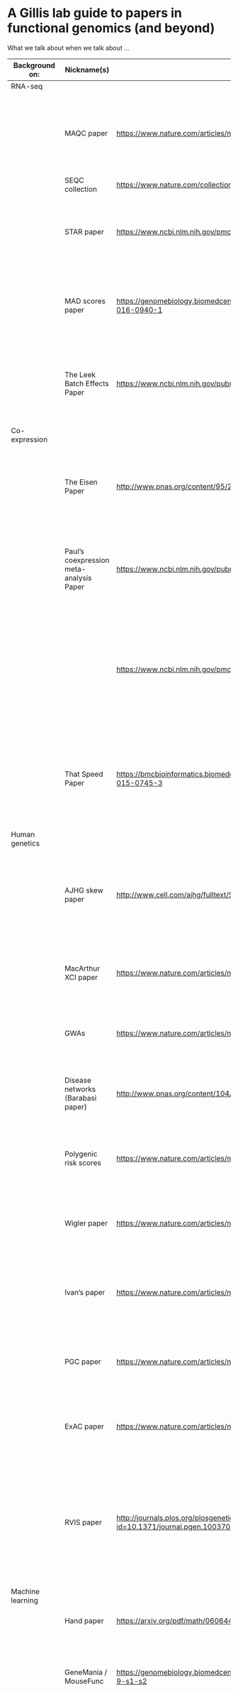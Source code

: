 # A Gillis lab guide to papers in functional genomics (and beyond)
 What we talk about when we talk about ... 

|     Background on:                   |     Nickname(s)                                           |     URL                                                                                       |     Citation                                                                                                                                                                                                                                                                                                                                                |     Main    Takeaways/Comments                                                                                                                                                                                                                                                                                                                                                                                                            |     Keywords                                                                    |
|--------------------------------------|-----------------------------------------------------------|-----------------------------------------------------------------------------------------------|-------------------------------------------------------------------------------------------------------------------------------------------------------------------------------------------------------------------------------------------------------------------------------------------------------------------------------------------------------------|-------------------------------------------------------------------------------------------------------------------------------------------------------------------------------------------------------------------------------------------------------------------------------------------------------------------------------------------------------------------------------------------------------------------------------------------|---------------------------------------------------------------------------------|
|    RNA-seq                           |                                                           |                                                                                               |                                                                                                                                                                                                                                                                                                                                                             |                                                                                                                                                                                                                                                                                                                                                                                                                                           |                                                                                 |
|                                      |    MAQC   paper                                           |    https://www.nature.com/articles/nbt.2957                                                   |    SEQC/MAQC-III   Consortium. A comprehensive assessment of RNA-seq accuracy, reproducibility   and information content by the Sequencing Quality Control Consortium. Nat   Biotech. 2014;32(9):903-14. doi: 10.1038/nbt.2957                                                                                                                              |    -         Low expressing genes are unreliable in RNA-seq due to   technical and methodological biases    -         Filter away bottom third of genes (low expressing) and   fold changes > 2    -         STAR performs well                                                                                                                                                                                                           |    RNA-seq,   biases, expression, STAR                                          |
|                                      |    SEQC   collection                                      |    https://www.nature.com/collections/ppgrhzcwpf                                              |                                                                                                                                                                                                                                                                                                                                                             |                                                                                                                                                                                                                                                                                                                                                                                                                                           |                                                                                 |
|                                      |    STAR   paper                                           |    https://www.ncbi.nlm.nih.gov/pmc/articles/PMC3530905/                                      |    Dobin   A, Davis CA, Schlesinger F, Drenkow J, Zaleski C, Jha S, et al. STAR:   ultrafast universal RNA-seq aligner. Bioinformatics. 2013;29(1):15-21. doi:   10.1093/bioinformatics/bts635. PubMed PMID: PMC3530905                                                                                                                                     |    -         STAR is awesome/useful/practical and fast.   -         Also, funny ROC.                                                                                                                                                                                                                                                                                                                                                      |    STAR,   software, RNA-seq alignment                                          |
|                                      |    MAD   scores paper                                     |    https://genomebiology.biomedcentral.com/articles/10.1186/s13059-016-0940-1                 |    Teng   M, Love MI, Davis CA, Djebali S, Dobin A, Graveley BR, et al. A benchmark for   RNA-seq quantification pipelines. Genome Biology. 2016;17(1):74. doi:   10.1186/s13059-016-0940-1                                                                                                                                                                 |    -         Correlations are a bad metric when dynamic range is high   (eg. RNA-seq expression data)                                                                                                                                                                                                                                                                                                                                     |    Metrics,   expression, benchmarking                                          |
|                                      |    The   Leek Batch Effects Paper                         |    https://www.ncbi.nlm.nih.gov/pubmed/20838408                                               |    Leek,   J.T., Scharpf, R.B., Bravo, H.C., Simcha, D., Langmead, B., Johnson, W.E.,   Geman, D., Baggerly, K., and Irizarry, R.A. (2010). Tackling the widespread   and critical impact of batch effects in high-throughput data. Nat Rev Genet   11, 733-739.                                                                                            |    -         Batch effects are common and pernicious in high   throughput biological data                                                                                                                                                                                                                                                                                                                                                 |    Batch   effects, Irizarry                                                    |
|    Co-expression                     |                                                           |                                                                                               |                                                                                                                                                                                                                                                                                                                                                             |                                                                                                                                                                                                                                                                                                                                                                                                                                           |                                                                                 |
|                                      |    The   Eisen Paper                                      |    http://www.pnas.org/content/95/25/14863                                                    |    Eisen,   M.B., Spellman, P.T., Brown, P.O., and Botstein, D. (1998). Cluster analysis   and display of genome-wide expression patterns. Proceedings of the National   Academy of Sciences of the United States of America 95, 14863-14868.                                                                                                               |    -         in expression data, genes cluster according to their   function = can infer functions for unannotated genes   -                                                                                                                                                                                                                                                                                                              |    Coexpression,   microarray, gene function                                    |
|                                      |    Paul’s   coexpression meta-analysis Paper              |    https://www.ncbi.nlm.nih.gov/pubmed/15173114                                               |    Lee,   H.K., Hsu, A.K., Sajdak, J., Qin, J., and Pavlidis, P. (2004). Coexpression   analysis of human genes across many microarray data sets. Genome research   14, 1085-1094.                                                                                                                                                                          |    -         confirmation of coexpression in multiple data sets is   correlated with functional relatedness   -         cluster analysis of the aggregate network reveals   functionally coherent groups of genes                                                                                                                                                                                                                         |    Paul,   coexpression, meta-analysis, microarray, human, GO                   |
|                                      |                                                           |    https://www.ncbi.nlm.nih.gov/pmc/articles/PMC3896950                                       |    Gaiteri   C, Ding Y, French B, Tseng GC, Sibille E. Beyond modules and hubs: the   potential of gene coexpression networks for investigating molecular   mechanisms of complex brain disorders. Genes, brain, and behavior.   2014;13(1):13-24. Epub 2013/12/11. doi: 10.1111/gbb.12106. PubMed PMID:   24320616; PubMed Central PMCID: PMCPMC3896950    |    -         Review on sources of co-expression and use in brain   specific analyses                                                                                                                                                                                                                                                                                                                                                      |    Co-expression,   brainspan, brain                                            |
|                                      |    That   Speed Paper                                     |    https://bmcbioinformatics.biomedcentral.com/articles/10.1186/s12859-015-0745-3             |    Freytag   S, Gagnon-Bartsch J, Speed TP, Bahlo M. Systematic noise degrades gene   co-expression signals but can be corrected. BMC Bioinformatics.   2015;16(1):309. doi: 10.1186/s12859-015-0745-3                                                                                                                                                      |    -         Assessment of the effects of RUV on gene coexpression    -         Claims that RUV corrected data is better in generating   good coexpression networks    -         but true effect of removing variation is not always clear   (biology versus technical)                                                                                                                                                                   |    Gene   co-expression, Data cleaning, Removal of unwanted variation (RUV)     |
|    Human genetics                    |                                                           |                                                                                               |                                                                                                                                                                                                                                                                                                                                                             |                                                                                                                                                                                                                                                                                                                                                                                                                                           |                                                                                 |
|                                      |    AJHG   skew paper                                      |    http://www.cell.com/ajhg/fulltext/S0002-9297(07)62748-7                                    |    Amos-Landgraf   JM, Cottle A, Plenge RM, Friez M, Schwartz CE, Longshore J, et al. X   Chromosome–Inactivation Patterns of 1,005 Phenotypically Unaffected Females.   American Journal of Human Genetics. 2006;79(3):493-9. PubMed PMID: PMC1559535                                                                                                      |    -         Skew ratios within a population of women are normally   distributed    -         First “large” scale XCI analysis using the AR   X-inactivation assay (HUMARA)                                                                                                                                                                                                                                                               |    X-inactivation,   X-skew, tissue dependent                                   |
|                                      |    MacArthur   XCI paper                                  |    https://www.nature.com/articles/nature24265                                                |    Tukiainen T, Villani A-C, Yen A, Rivas MA,   Marshall JL, Satija R, et al. Landscape of X chromosome inactivation across   human tissues. Nature. 2017;550:244. doi: 10.1038/nature24265                                                                                                                                                                 |    -         Assessment of GTEx data for XCI and incomplete   inactivation (escapers)    -         First “large” scale use of RNA-seq data for XCI                                                                                                                                                                                                                                                                                        |    Dosage   compensation, GTEx, X-inactivation, X-escapers                      |
|                                      |    GWAs                                                   |    https://www.nature.com/articles/nrg1521                                                    |    Hirschhorn JN, Daly MJ. Genome-wide   association studies for common diseases and complex traits. Nature Reviews   Genetics. 2005;6:95. doi: 10.1038/nrg1521                                                                                                                                                                                             |    -         Key paper on the thoughts/ideas behind genome wide   association studies for complex disorders                                                                                                                                                                                                                                                                                                                               |    GWAs,   SNPs, LD                                                             |
|                                      |    Disease   networks (Barabasi paper)                    |    http://www.pnas.org/content/104/21/8685.long                                               |    Goh K-I, Cusick ME, Valle D, Childs B, Vidal   M, Barabási A-L. The human disease network. Proceedings of the National   Academy of Sciences. 2007;104(21):8685-90. doi: 10.1073/pnas.0701361104.                                                                                                                                                        |                                                                                                                                                                                                                                                                                                                                                                                                                                           |                                                                                 |
|                                      |    Polygenic   risk scores                                |    https://www.nature.com/articles/nature08185                                                |    The International Schizophrenia C. Common   polygenic variation contributes to risk of schizophrenia and bipolar   disorder. Nature. 2009;460:748. doi: 10.1038/nature08185                                                                                                                                                                              |    -         Scores to explain distributed risk of disease                                                                                                                                                                                                                                                                                                                                                                                |    GWAs,   risk scores                                                          |
|                                      |    Wigler   paper                                         |    https://www.nature.com/articles/nrg3585                                                    |    Ronemus M, Iossifov I, Levy D, Wigler M. The   role of de novo mutations in the genetics of autism spectrum disorders.   Nature Reviews Genetics. 2014;15:133. doi: 10.1038/nrg3585                                                                                                                                                                      |    -         De novo mutations                                                                                                                                                                                                                                                                                                                                                                                                            |    Autism,   de novo, recurrence                                                |
|                                      |    Ivan’s   paper                                         |    https://www.nature.com/articles/nature13908                                                |    Iossifov I, O’Roak BJ, Sanders SJ, Ronemus M,   Krumm N, Levy D, et al. The contribution of de novo coding mutations to   autism spectrum disorder. Nature. 2014;515(7526):216-21. doi:   10.1038/nature13908. PubMed PMID: PMC4313871                                                                                                                   |    -         Recurrent genes in autism   -         LGD (likely gene disruptive)                                                                                                                                                                                                                                                                                                                                                           |    Autism,   de novo, recurrence                                                |
|                                      |    PGC   paper                                            |    https://www.nature.com/articles/nature13595                                                |    Schizophrenia Working Group of the Psychiatric   Genomics C. Biological insights from 108 schizophrenia-associated genetic   loci. Nature. 2014;511:421. doi: 10.1038/nature13595                                                                                                                                                                        |    -         Schizophrenia loci are still mostly in non-coding regions   of the genome                                                                                                                                                                                                                                                                                                                                                    |    Schizophrenia,   GWAs                                                        |
|                                      |    ExAC   paper                                           |    https://www.nature.com/articles/nature19057                                                |    Lek M, Karczewski KJ, Minikel EV, Samocha KE,   Banks E, Fennell T, et al. Analysis of protein-coding genetic variation in   60,706 humans. Nature. 2016;536:285. doi: 10.1038/nature19057                                                                                                                                                               |    -         Background variation in the human population   -         Knockout variants via depletion   -         PLI scores for genes    (probability of being loss-of-function (LoF) intolerant)                                                                                                                                                                                                                                        |    Variant   scores, WES                                                        |
|                                      |    RVIS   paper                                           |    http://journals.plos.org/plosgenetics/article/citation?id=10.1371/journal.pgen.1003709     |    Petrovski S, Wang Q, Heinzen EL, Allen AS,   Goldstein DB. Genic Intolerance to Functional Variation and the   Interpretation of Personal Genomes. PLOS Genetics. 2013;9(8):e1003709. doi:   10.1371/journal.pgen.1003709                                                                                                                                |    -         Scores for variation intolerance   -         Precedes the ExAC PLI scores    -         genes responsible for Mendelian diseases are significantly   more intolerant to functional genetic variation than genes that do not cause   any known disease, but with striking variation in intolerance among genes   causing different classes of genetic disease                                                                  |    Variant   scores, WES                                                        |
|    Machine learning                  |                                                           |                                                                                               |                                                                                                                                                                                                                                                                                                                                                             |                                                                                                                                                                                                                                                                                                                                                                                                                                           |                                                                                 |
|                                      |    Hand   paper                                           |    https://arxiv.org/pdf/math/0606441.pdf                                                     |    Hand DJ. Classifier technology and the   illusion of progress. Statistical science. 2006:1-14                                                                                                                                                                                                                                                            |    -         simple methods are often surprisingly effective                                                                                                                                                                                                                                                                                                                                                                              |    Machine   learning                                                           |
|                                      |    GeneMania   / MouseFunc                                |    https://genomebiology.biomedcentral.com/articles/10.1186/gb-2008-9-s1-s2                   |    Peña-Castillo, L., Tasan, M., Myers, C.L.,   Lee, H., Joshi, T., Zhang, C., Guan, Y., Leone, M., Pagnani, A., Kim, W.K.,   et al. (2008). A critical assessment of Mus musculus gene function   prediction using integrated genomic evidence. Genome biology 9, S2-S2.                                                                                   |    -         Gene function prediction is hard                                                                                                                                                                                                                                                                                                                                                                                             |    Machine   learning, gene function, critical assessment                       |
|                                      |    CAFA                                                   |    https://www.nature.com/articles/nmeth.2340                                                 |    Radivojac P, Clark WT, Oron TR, Schnoes AM,   Wittkop T, Sokolov A, et al. A large-scale evaluation of computational   protein function prediction. Nature Methods. 2013;10:221. doi:   10.1038/nmeth.2340                                                                                                                                               |    -         BLAST works okay compared to “naïve” methods                                                                                                                                                                                                                                                                                                                                                                                 |    Competitions,   machine learning                                             |
|    Controversies                     |                                                           |                                                                                               |                                                                                                                                                                                                                                                                                                                                                             |                                                                                                                                                                                                                                                                                                                                                                                                                                           |                                                                                 |
|                                      |    Inflammation   papers                                  |    http://www.pnas.org/content/110/9/3507                                                     |    Seok J, Warren HS, Cuenca AG, Mindrinos MN,   Baker HV, Xu W, et al. Genomic responses in mouse models poorly mimic human   inflammatory diseases. Proceedings of the National Academy of Sciences.   2013;110(9):3507-12. doi: 10.1073/pnas.1222878110                                                                                                  |    -         Lack of overlap between mouse and human inflammatory signals   in expression data                                                                                                                                                                                                                                                                                                                                            |    Inflammation,   expression data, microarray, cross species, human, mouse     |
|                                      |                                                           |    http://www.pnas.org/content/112/4/1167                                                     |    Takao K, Miyakawa T. Genomic responses in   mouse models greatly mimic human inflammatory diseases. Proceedings of the   National Academy of Sciences. 2015;112(4):1167-72. doi:   10.1073/pnas.1401965111                                                                                                                                               |    -         Opposite claim reevaluating the same (or similar)   datasets                                                                                                                                                                                                                                                                                                                                                                 |    Inflammation,   expression data, microarray, cross species, human, mouse     |
|                                      |    ENCODE   junk?                                         |    http://www.pnas.org/content/110/14/5294                                                    |    Doolittle WF. Is junk DNA bunk? A critique of   ENCODE. Proceedings of the National Academy of Sciences.   2013;110(14):5294-300. doi: 10.1073/pnas.1221376110                                                                                                                                                                                           |    -                                                                                                                                                                                                                                                                                                                                                                                                                                      |                                                                                 |
|                                      |                                                           |    http://www.cell.com/current-biology/fulltext/S0960-9822(12)01154-2                         |    Eddy SR. The C-value paradox, junk DNA and   ENCODE. Current Biology.22(21):R898-R9. doi: 10.1016/j.cub.2012.10.002                                                                                                                                                                                                                                      |    -                                                                                                                                                                                                                                                                                                                                                                                                                                      |                                                                                 |
|                                      |                                                           |    https://academic.oup.com/gbe/article/5/3/578/583411                                        |    Graur D, Zheng Y, Price N, Azevedo RBR,   Zufall RA, Elhaik E. On the Immortality of Television Sets: “Function” in the   Human Genome According to the Evolution-Free Gospel of ENCODE. Genome Biology   and Evolution. 2013;5(3):578-90. doi: 10.1093/gbe/evt028                                                                                       |    -                                                                                                                                                                                                                                                                                                                                                                                                                                      |                                                                                 |
|    Gene set enrichment   analysis    |                                                           |                                                                                               |                                                                                                                                                                                                                                                                                                                                                             |                                                                                                                                                                                                                                                                                                                                                                                                                                           |                                                                                 |
|                                      |    Goeman   2007                                          |    https://academic.oup.com/bioinformatics/article-abstract/23/8/980/198511                   |    Goeman, J.J., and Buhlmann, P. (2007).   Analyzing gene expression data in terms of gene sets: methodological issues.   Bioinformatics (Oxford, England) 23, 980-987.                                                                                                                                                                                    |    -         For enrichment analysis, sample permutation and gene   permutation have different underlying assumptions   -         Gene permutation does not take coexpression into account,   making p-values easily misinterpreted/”anti-conservative”   -         Competitive gene set testing “creates an unnecessary rift   between single gene testing and gene set testing”                                                         |    Functional   enrichment, commentary                                          |
|                                      |    Irizarry’s   Enrichment Paper (The Anti-GSEA Paper)    |    https://www.ncbi.nlm.nih.gov/pubmed/20048385                                               |    Irizarry, R.A., Wang, C., Zhou, Y., and   Speed, T.P. (2009). Gene set enrichment analysis made simple. Statistical   methods in medical research 18, 565-575.                                                                                                                                                                                           |    -         GSEA is unnecessarily complicated                                                                                                                                                                                                                                                                                                                                                                                            |    Functional   enrichment, expression analysis, Irizarry, simple methods       |
|                                      |    Tamayo   2012                                          |    https://www.ncbi.nlm.nih.gov/pubmed/23070592                                               |    Tamayo, P., Steinhardt, G., Liberzon, A., and   Mesirov, J.P. (2016). The limitations of simple gene set enrichment analysis   assuming gene independence. Statistical methods in medical research 25,   472-487.                                                                                                                                        |    -         Gene coexpression invalidates simple gene set enrichment   approaches                                                                                                                                                                                                                                                                                                                                                        |    Coexpression,   functional enrichment                                        |
|    Statistics                        |                                                           |                                                                                               |                                                                                                                                                                                                                                                                                                                                                             |                                                                                                                                                                                                                                                                                                                                                                                                                                           |                                                                                 |
|                                      |    FDR                                                    |    https://www.ncbi.nlm.nih.gov/pmc/articles/PMC2907892/                                      |    Noble   WS. How does multiple testing correction work? Nature biotechnology.   2009;27(12):1135-7. doi: 10.1038/nbt1209-1135. PubMed PMID: PMC2907892.                                                                                                                                                                                                   |                                                                                                                                                                                                                                                                                                                                                                                                                                           |    Multiple   test correction                                                   |
|                                      |    The   Gap Statistic Paper                              |    https://statweb.stanford.edu/~gwalther/gap                                                 |    Tibshirani, R., Walther, G., and Hastie, T.   (2001). Estimating the number of clusters in a data set via the gap   statistic. Journal of the Royal Statistical Society: Series B (Statistical   Methodology) 63, 411-423.                                                                                                                               |    -         Propose the ‘gap statistic’ for estimating the number of   clusters in a set of data    -         “The technique uses the output of any clustering algorithm,   comparing the change in within‐cluster dispersion with   that expected under an appropriate reference null distribution.”                                                                                                                                    |    Clustering,   Tibshirani, metrics                                            |
|                                      |    Tibshirani   2005                                      |    http://statweb.stanford.edu/~gwalther/predictionstrength.pdf                               |    Tibshirani, R., and Walther, G. (2005).   Cluster validation by prediction strength. Journal of Computational and   Graphical Statistics 14, 511-528.                                                                                                                                                                                                    |    -         “This article   proposes a new quantity for assessing the number of groups or clusters in a   dataset. The key idea is to view clustering as a supervised classification   problem, in which we must also estimate the “true” class labels. The   resulting “prediction strength” measure assesses how many groups can be   predicted from the data, and how well.”                                                          |    Clustering,   Tibshirani, replicability, metrics                             |
|    Network analysis                  |                                                           |                                                                                               |                                                                                                                                                                                                                                                                                                                                                             |                                                                                                                                                                                                                                                                                                                                                                                                                                           |                                                                                 |
|                                      |    The   first WGCNA Paper                                |    https://www.ncbi.nlm.nih.gov/pubmed/16646834                                               |    Zhang, B., and Horvath, S. (2005). A general   framework for weighted gene co-expression network analysis. Statistical   applications in genetics and molecular biology 4, Article17.                                                                                                                                                                    |    -         Argue for weighted networks over binary networks   -         Weighted networks lead to more cohesive modules                                                                                                                                                                                                                                                                                                                 |    Coexpression,   network analysis, clustering, WGCNA                          |
|                                      |    The   Dynamic Tree Cutting Paper                       |    https://www.ncbi.nlm.nih.gov/pubmed/18024473                                               |    Langfelder, P., Zhang, B., and Horvath, S.   (2008). Defining clusters from a hierarchical cluster tree: the Dynamic Tree   Cut package for R. Bioinformatics (Oxford, England) 24, 719-720.                                                                                                                                                             |    -         dynamic tree cutting can yield more intuitive clusters   than picking a cut height on a dendrograms                                                                                                                                                                                                                                                                                                                          |    Clustering,   WGCNA, R, Bioconductor                                         |
|                                      |    The   WGCNA Module Preservation Paper                  |    http://journals.plos.org/ploscompbiol/article?id=10.1371/journal.pcbi.1001057              |    Langfelder, P., Luo, R., Oldham, M.C., and   Horvath, S. (2011). Is My Network Module Preserved and Reproducible? PLOS   Computational Biology 7, e1001057.                                                                                                                                                                                              |    -         Applying cluster stability/validation methods to gene   networks   -         “We   find that it is advantageous to aggregate multiple preservation statistics   into summary preservation statistics”   -         “Cluster validation statistics may not be appropriate when   modules are not defined as clusters. In general, assessing module preservation is a different task from   assessing cluster preservation.”    |    Clustering,   replicability, network analysis, WGCNA, metrics                |
|    Single Cell                       |                                                           |                                                                                               |                                                                                                                                                                                                                                                                                                                                                             |                                                                                                                                                                                                                                                                                                                                                                                                                                           |                                                                                 |
|                                      |    Monocle                                                |    https://www.nature.com/articles/nbt.2859                                                   |    Trapnell, C., Cacchiarelli, D., Grimsby, J.,   Pokharel, P., Li, S., Morse, M., Lennon, N.J., Livak, K.J., Mikkelsen, T.S.,   and Rinn, J.L. (2014). The dynamics and regulators of cell fate decisions are   revealed by pseudotemporal ordering of single cells. Nat Biotech 32,   381-386.                                                            |    -         cells can ordered in ‘pseudotime’ for developmental   trajectory inference                                                                                                                                                                                                                                                                                                                                                   |    Single   cell, pseudotime                                                    |
|                                      |    The   Hicks Paper                                      |    https://www.ncbi.nlm.nih.gov/pubmed/29121214                                               |    Hicks, S.C., Townes, F.W., Teng, M., and   Irizarry, R.A. (2017). Missing data and technical variability in single-cell   RNA-sequencing experiments. Biostatistics (Oxford, England).                                                                                                                                                                   |    -         there are huge batch effects in single cell RNA-seq data   which can be misinterpreted as biological variability   -         PC1 is usually correlated with the number of genes   detected per cell                                                                                                                                                                                                                          |    Batch   effects, single cell, Irizarry                                       |


